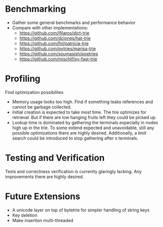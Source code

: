 # Benchmarking
- Gather some general benchmarks and performance behavior
- Compare with other implementations:
    - https://github.com/jfjlaros/dict-trie
    - https://github.com/dcjones/hat-trie
    - https://github.com/fnl/patricia-trie
    - https://github.com/pytries/marisa-trie
    - https://github.com/soumasish/poetries
    - https://github.com/mischif/py-fast-trie

# Profiling
Find optimization possibilites

- Memory usage looks too high. Find if something leaks references and cannot be
  garbage collected.
- Initial creation is expected to take most time. The trie optimizes for
  retrieval. But if there are low hanging fruits left they could be picked up.
- Lookup time is dominated by gathering the terminals especially in nodes high
  up in the trie. To some extend expected and unavoidable, still any possible
  optimizations there are highly desired. Additionally, a limit search could be
  introduced to stop gathering after x terminals.

# Testing and Verification
Tests and correctness verification is currently glaringly lacking. Any
improvements there are highly desired.

# Future Extensions
- A unicode layer on top of bytetrie for simpler handling of string keys
- Key deletion
- Make insertion multi-threaded
